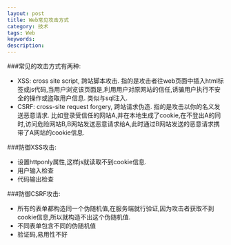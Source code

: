 ```yaml
---
layout: post
title: Web常见攻击方式	
category: 技术
tags: Web
keywords: 
description: 
---
```

###常见的攻击方式有两种:
- XSS: cross site script, 跨站脚本攻击.
 指的是攻击者往web页面中插入html标签或js代码,当用户浏览该页面是,利用用户对原网站的信任,诱骗用户执行不安全的操作或盗取用户信息. 类似与sql注入.
- CSRF: cross-site request forgery, 跨站请求伪造.
 指的是攻击以你的名义发送恶意请求. 比如登录受信任的网站A,并在本地生成了cookie,在不登出A的同时,访问危险网站B,B网站发送恶意请求给A,此时通过B网站发送的恶意请求携带了A网站的cookie信息.

###防御XSS攻击:
 - 设置httponly属性,这样js就读取不到cookie信息.
 - 用户输入检查
 - 代码输出检查

###防御CSRF攻击:
 - 所有的表单都构造同一个伪随机值<? md5($_COOKIE['id']?>,在服务端就行验证,因为攻击者获取不到cookie信息,所以就构造不出这个伪随机值.
 - 不同表单包含不同的伪随机值
 - 验证码,易用性不好






